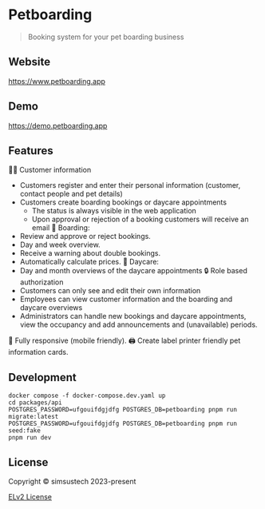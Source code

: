 # Petboarding

> Booking system for your pet boarding business

## Website

https://www.petboarding.app

## Demo

https://demo.petboarding.app

## Features

🧑‍🦱 Customer information
  - Customers register and enter their personal information (customer, contact people and pet details)
  - Customers create boarding bookings or daycare appointments
    - The status is always visible in the web application
    - Upon approval or rejection of a booking customers will receive an email
📆 Boarding:
  - Review and approve or reject bookings.
  - Day and week overview.
  - Receive a warning about double bookings.
  - Automatically calculate prices.
📅 Daycare:
  - Day and month overviews of the daycare appointments
🔒 Role based authorization
  - Customers can only see and edit their own information
  - Employees can view customer information and the boarding and daycare overviews
  - Administrators can handle new bookings and daycare appointments, view the occupancy and add announcements and (unavailable) periods.

📱 Fully responsive (mobile friendly).
🖨️ Create label printer friendly pet information cards.


## Development
```
docker compose -f docker-compose.dev.yaml up
cd packages/api
POSTGRES_PASSWORD=ufgouifdgjdfg POSTGRES_DB=petboarding pnpm run migrate:latest
POSTGRES_PASSWORD=ufgouifdgjdfg POSTGRES_DB=petboarding pnpm run seed:fake
pnpm run dev
```

## License
Copyright © simsustech 2023-present

[ELv2 License](./LICENSE)